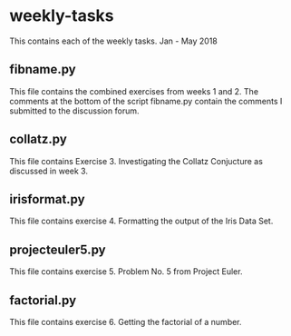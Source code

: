 # weekly-tasks
This contains each of the weekly tasks. Jan - May 2018
## fibname.py
This file contains the combined exercises from weeks 1 and 2.
The comments at the bottom of the script fibname.py contain the comments I submitted to the discussion forum. 
## collatz.py
This file contains Exercise 3. Investigating the Collatz Conjucture as discussed in week 3.
## irisformat.py
This file contains exercise 4. Formatting the output of the Iris Data Set.
## projecteuler5.py
This file contains exercise 5. Problem No. 5 from Project Euler.
## factorial.py
This file contains exercise 6. Getting the factorial of a number.
